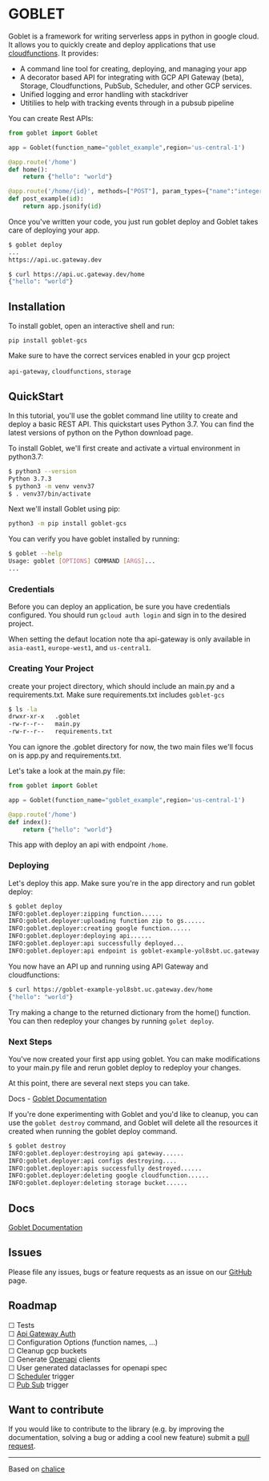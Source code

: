 # GOBLET

Goblet is a framework for writing serverless apps in python in google cloud. It allows you to quickly create and deploy applications that use [cloudfunctions](https://cloud.google.com/functions). It provides:

* A command line tool for creating, deploying, and managing your app
* A decorator based API for integrating with GCP API Gateway (beta), Storage, Cloudfunctions, PubSub, Scheduler, and other GCP services.
* Unified logging and error handling with stackdriver
* Utitilies to help with tracking events through in a pubsub pipeline

You can create Rest APIs:

```python
from goblet import Goblet

app = Goblet(function_name="goblet_example",region='us-central-1')

@app.route('/home')
def home():
    return {"hello": "world"}

@app.route('/home/{id}', methods=["POST"], param_types={"name":"integer"})
def post_example(id):
    return app.jsonify(id)
```

Once you've written your code, you just run goblet deploy and Goblet takes care of deploying your app.

```sh
$ goblet deploy
...
https://api.uc.gateway.dev

$ curl https://api.uc.gateway.dev/home
{"hello": "world"}
```

## Installation

To install goblet, open an interactive shell and run:

```pip install goblet-gcs```

Make sure to have the correct services enabled in your gcp project

`api-gateway`, `cloudfunctions`, `storage`

## QuickStart

In this tutorial, you'll use the goblet command line utility to create and deploy a basic REST API. This quickstart uses Python 3.7. You can find the latest versions of python on the Python download page.

To install Goblet, we'll first create and activate a virtual environment in python3.7:

```sh
$ python3 --version
Python 3.7.3
$ python3 -m venv venv37
$ . venv37/bin/activate
```

Next we'll install Goblet using pip:

```sh
python3 -m pip install goblet-gcs
```

You can verify you have goblet installed by running:

```sh
$ goblet --help
Usage: goblet [OPTIONS] COMMAND [ARGS]...
...
```

### Credentials

Before you can deploy an application, be sure you have credentials configured. You should run `gcloud auth login` and sign in to the desired project.

When setting the defaut location note tha api-gateway is only available in `asia-east1`, `europe-west1`, and `us-central1`.

### Creating Your Project

create your project directory, which should include an main.py and a requirements.txt. Make sure requirements.txt includes `goblet-gcs`

```sh
$ ls -la
drwxr-xr-x   .goblet
-rw-r--r--   main.py
-rw-r--r--   requirements.txt
```

You can ignore the .goblet directory for now, the two main files we'll focus on is app.py and requirements.txt.

Let's take a look at the main.py file:

```python
from goblet import Goblet

app = Goblet(function_name="goblet_example",region='us-central-1')

@app.route('/home')
def index():
    return {"hello": "world"}
```

This app with deploy an api with endpoint `/home`.

### Deploying

Let's deploy this app. Make sure you're in the app directory and run goblet deploy:

```sh
$ goblet deploy
INFO:goblet.deployer:zipping function......
INFO:goblet.deployer:uploading function zip to gs......
INFO:goblet.deployer:creating google function......
INFO:goblet.deployer:deploying api......
INFO:goblet.deployer:api successfully deployed...
INFO:goblet.deployer:api endpoint is goblet-example-yol8sbt.uc.gateway.dev
```

You now have an API up and running using API Gateway and cloudfunctions:

```sh
$ curl https://goblet-example-yol8sbt.uc.gateway.dev/home
{"hello": "world"}
```

Try making a change to the returned dictionary from the home() function. You can then redeploy your changes by running `golet deploy`.

### Next Steps

You've now created your first app using goblet. You can make modifications to your main.py file and rerun goblet deploy to redeploy your changes.

At this point, there are several next steps you can take.

Docs - [Goblet Documentation](https://anovis.github.io/goblet/docs/build/html/index.html)

If you're done experimenting with Goblet and you'd like to cleanup, you can use the `goblet destroy` command, and Goblet will delete all the resources it created when running the goblet deploy command.

```sh
$ goblet destroy
INFO:goblet.deployer:destroying api gateway......
INFO:goblet.deployer:api configs destroying....
INFO:goblet.deployer:apis successfully destroyed......
INFO:goblet.deployer:deleting google cloudfunction......
INFO:goblet.deployer:deleting storage bucket......
```

## Docs

[Goblet Documentation](https://anovis.github.io/goblet/docs/build/html/index.html)

## Issues

Please file any issues, bugs or feature requests as an issue on our [GitHub](https://github.com/anovis/goblet/issues) page.

## Roadmap

&#9744; Tests \
 &#9744; [Api Gateway Auth](https://cloud.google.com/api-gateway/docs/authenticate-service-account) \
 &#9744; Configuration Options (function names, ...)\
 &#9744; Cleanup gcp buckets\
 &#9744; Generate [Openapi](https://github.com/OpenAPITools/openapi-generator)  clients \
 &#9744; User generated dataclasses for openapi spec \
 &#9744; [Scheduler](https://cloud.google.com/scheduler) trigger \
 &#9744; [Pub Sub](https://cloud.google.com/pubsub/docs/overview) trigger

## Want to contribute

If you would like to contribute to the library (e.g. by improving the documentation, solving a bug or adding a cool new feature) submit a [pull request](https://github.com/anovis/goblet/pulls).

___

Based on [chalice](https://github.com/aws/chalice)
